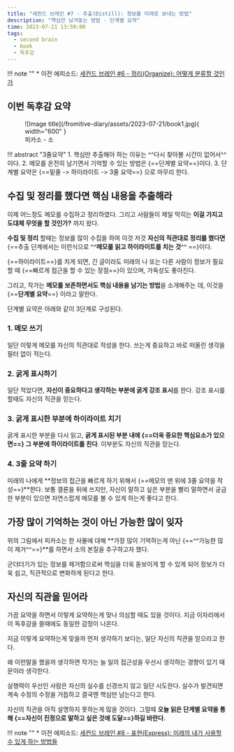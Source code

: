 ```yaml
---
title: "세컨드 브레인 #7 - 추출(Distill): 정보를 미래로 보내는 방법"
description: "핵심만 남겨놓는 방법 - 단계별 요약"
time: 2023-07-21 13:59:00
tags:
  - second brain
  - book
  - 독후감
---
```


!!! note ""
    * 이전 에피소드: [세컨드 브레인 #6 - 정리(Organize): 어떻게 분류할 것인가](/fromitive-diary/diary/2023-07-20-book)

## 이번 독후감 요약

<figure markdown>
  ![Image title](/fromitive-diary/assets/2023-07-21/book1.jpg){ width="600" }
  <figcaption>피카소 - 소</figcaption>
</figure>

!!! abstract "3줄요약"
    1. 핵심만 추출해야 하는 이유는 ^^다시 찾아볼 시간이 없어서^^ 이다.
    2. 메모를 온전히 남기면서 기억할 수 있는 방법은 {==단계별 요약==}이다.
    3. 단계별 요약은 {==밑줄 -> 하이라이트 -> 3줄 요약==} 으로 마무리 한다.

## 수집 및 정리를 했다면 핵심 내용을 추출해라

이제 어느정도 메모를 수집하고 정리하였다. 그리고 사람들이 제일 막히는 **이걸 가지고 도대체 무엇을 할 것인가?** 까지 왔다.

**수집 및 정리** 할때는 정보를 많이 수집을 하여 이것 저것 **자신의 직관대로 정리를 했다면** {==추출 단계에서는 이런식으로 ^^**메모를 읽고 하이라이트를 치는 것**^^ ==}이다. 

{==하이라이트==}를 치게 되면, 긴 글이라도 미래의 나 또는 다른 사람이 정보가 필요할 때 {==빠르게 접근을 할 수 있는 장점==}이 있으며, 가독성도 좋아진다.

그리고, 작가는 **메모를 보존하면서도 핵심 내용을 남기는 방법**을 소개해주는 데, 이것을 {==**단계별 요약**==} 이라고 말한다.

단계별 요약은 아래와 같이 3단계로 구성된다.

### 1. 메모 쓰기

일단 이렇게 메모를 자신의 직관대로 작성을 한다. 쓰는게 중요하고 바로 떠올린 생각을 필터 없이 적는다.

### 2. 굵게 표시하기

일단 적었다면, **자신이 중요하다고 생각하는 부분에 굵게 강조 표시**를 한다. 강조 표시를 할때도 자신의 직관을 믿는다.


### 3. 굵게 표시한 부분에 하이라이트 치기

굵게 표시한 부분을 다시 읽고, **굵게 표시된 부분 내에 {==더욱 중요한 핵심요소가 있으면==} 그 부분에 하이라이트를 친다**. 이부분도 자신의 직관을 믿는다.


### 4. 3줄 요약 하기

미래의 나에게 **정보의 접근을 빠르게 하기 위해서 {==메모의 맨 위에 3줄 요약을 작성==}**한다. 보통 결론을 뒤에 쓰지만, 자신이 말하고 싶은 부분을 빨리 말하면서 궁금한 부분이 있으면 자연스럽게 메모를 볼 수 있게 하는게 좋다고 한다.


## 가장 많이 기억하는 것이 아닌 가능한 많이 잊자

위의 그림에서 피카소는 한 사물에 대해 **가장 많이 기억하는게 아닌 {==^^가능한 많이 제거^^==}**를 하면서 소의 본질을 추구하고자 했다.

군더더기가 있는 정보를 제거함으로써 핵심을 더욱 돋보이게 할 수 있게 되어 정보가 더욱 쉽고, 직관적으로 변화하게 된다고 한다.

## 자신의 직관을 믿어라

가끔 요약을 하면서 이렇게 요약하는게 맞나 의심할 때도 있을 것이다. 지금 이자리에서 이 독후감을 쓸때에도 동일한 감정이 나온다. 

지금 이렇게 요약하는게 맞을까 먼저 생각하기 보다는, 일단 자신의 직관을 믿으라고 한다. 

왜 이런말을 했을까 생각하면 작가는 늘 일의 접근성을 우선시 생각하는 경향이 있기 때문이라 생각한다.

실행력이 우선인 사람은 자신의 실수를 신경쓰지 않고 일단 시도한다. 실수가 발견되면 계속 수정의 수정을 거듭하고 결국엔 핵심만 남는다고 한다.

자신의 직관을 아직 설명하지 못하는게 많을 것이다. 그럴때 **오늘 읽은 단계별 요약을 통해 {==자신이 진정으로 말하고 싶은 것에 도달==}하길 바란다.**

!!! note ""
    * 이전 에피소드: [세컨드 브레인 #8 - 표현(Express): 미래의 내가 사용할 수 있게 하는 방법들](/fromitive-diary/diary/2023-07-26-book)

